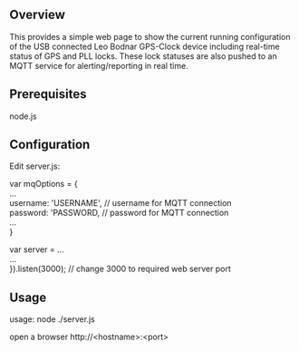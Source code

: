 ## Overview ##

This provides a simple web page to show the current running configuration of the USB connected Leo Bodnar GPS-Clock device
including real-time status of GPS and PLL locks.  These lock statuses are also pushed to an MQTT service for 
alerting/reporting in real time.

## Prerequisites ##

node.js

## Configuration ##

Edit server.js:

  var mqOptions = {\
     \...\
     username: 'USERNAME',  // username for MQTT connection\
     password: 'PASSWORD,   // password for MQTT connection\
     \...\
  }
  
  var server = \...\
     \...\
  \}).listen(3000);  // change 3000 to required web server port

## Usage ##

usage: node .\/server.js

open a browser http:\/\/\<hostname\>:\<port\>
